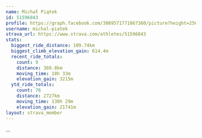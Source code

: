 ```yaml
---
name: Michał Piątek
id: 51596843
profile: https://graph.facebook.com/3089571771067360/picture?height=256&width=256
username: michal-piatek
strava_url: https://www.strava.com/athletes/51596843
stats:
  biggest_ride_distance: 109.74km
  biggest_climb_elevation_gain: 614.4m
  recent_ride_totals:
    count: 9
    distance: 369.8km
    moving_time: 18h 33m
    elevation_gain: 3215m
  ytd_ride_totals:
    count: 76
    distance: 2727km
    moving_time: 130h 29m
    elevation_gain: 21741m
layout: strava_member
--- 
```

...
